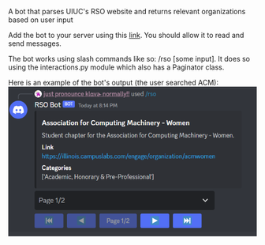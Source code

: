 A bot that parses UIUC's RSO website and returns relevant organizations based on user input

Add the bot to your server using this [link](https://discord.com/api/oauth2/authorize?client_id=982691810109431838&permissions=19456&scope=bot). You should allow it to read and send messages.

The bot works using slash commands like so: /rso [some input]. It does so using the interactions.py module which also has a Paginator class.

Here is an example of the bot's output (the user searched ACM): ![example output](https://github.com/ankumar8164/Discord-RSO-Bot-UIUC/blob/master/Capture.PNG)
